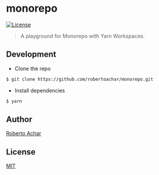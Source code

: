 # monorepo

[![License][license-badge]][license-url]

> A playground for Monorepo with Yarn Workspaces.

## Development

- Clone the repo

```bash
$ git clone https://github.com/robertoachar/monorepo.git
```

- Install dependencies

```bash
$ yarn
```

## Author

[Roberto Achar](https://twitter.com/robertoachar)

## License

[MIT](https://github.com/robertoachar/monorepo/blob/master/LICENSE)

[license-badge]: https://img.shields.io/github/license/robertoachar/monorepo.svg
[license-url]: https://opensource.org/licenses/MIT
